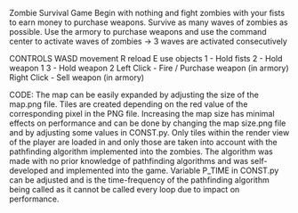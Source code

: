 Zombie Survival Game
Begin with nothing and fight zombies with your fists to earn money to purchase weapons. 
Survive as many waves of zombies as possible. 
Use the armory to purchase weapons and use the command center to activate waves of zombies -> 3 waves are activated consecutively 

CONTROLS
WASD movement
R reload
E use objects
1 - Hold fists
2 - Hold weapon 1
3 - Hold weapon 2
Left Click - Fire / Purchase weapon (in armory)
Right Click - Sell weapon (in armory)

CODE:
The map can be easily expanded by adjusting the size of the map.png file. Tiles are created depending on the red value of the corresponding pixel in the PNG file. Increasing the map size has minimal effects
on performance and can be done by changing the map size.png file and by adjusting some values in CONST.py. 
Only tiles within the render view of the player are loaded in and only those are taken into account with the pathfinding algorithm implemented into the zombies. The algorithm was made with no prior knowledge of pathfinding 
algorithms and was self-developed and implemented into the game. Variable P_TIME in CONST.py can be adjusted and is the time-frequency of the pathfinding algorithm being called as it cannot be called every loop due to 
impact on performance. 
